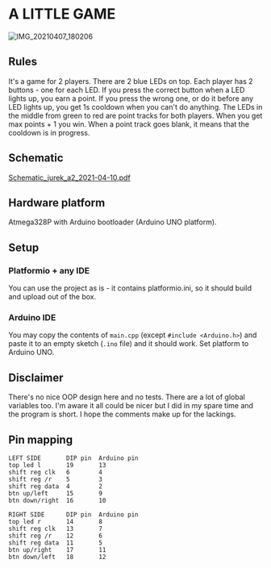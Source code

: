 A LITTLE GAME
=============

![IMG_20210407_180206](https://user-images.githubusercontent.com/14978209/114098914-50b44180-98c2-11eb-9791-515de6bbeb0b.jpg)

Rules
-----

It's a game for 2 players. There are 2 blue LEDs on top. Each player has 2 buttons - one for each LED. 
If you press the correct button when a LED lights up, you earn a point. If you press the wrong one, 
or do it before any LED lights up, you get 1s cooldown when you can't do anything. 
The LEDs in the middle from green to red are point tracks for both players. When you get max points + 1 you win.
When a point track goes blank, it means that the cooldown is in progress.

Schematic
---------

[Schematic_jurek_a2_2021-04-10.pdf](https://github.com/kotbehemot53/simple-arduino-game1/files/6288813/Schematic_jurek_a2_2021-04-10.pdf)

Hardware platform
-----------------

Atmega328P with Arduino bootloader (Arduino UNO platform).

Setup
-----

### Platformio + any IDE ###

You can use the project as is - it contains platformio.ini, so it should build and upload out of the box.

### Arduino IDE ###

You may copy the contents of `main.cpp` (except `#include <Arduino.h>`) and paste it to an empty sketch (`.ino` file) and it should work. Set platform to Arduino UNO.

Disclaimer
----------

There's no nice OOP design here and no tests. There are a lot of global variables too. I'm aware it all could
be nicer but I did in my spare time and the program is short. I hope the comments make up for the lackings.

Pin mapping
-----------

```
LEFT SIDE       DIP pin  Arduino pin
top led l       19       13
shift reg clk   6        4
shift reg /r    5        3
shift reg data  4        2
btn up/left     15       9
btn down/right  16       10

RIGHT SIDE      DIP pin  Arduino pin
top led r       14       8
shift reg clk   13       7
shift reg /r    12       6
shift reg data  11       5
btn up/right    17       11
btn down/left   18       12
```
